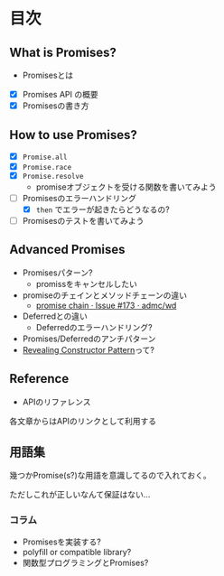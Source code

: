 # 目次

## What is Promises?

- Promisesとは
- [x] Promises API の概要
- [x] Promisesの書き方

## How to use Promises?

- [x] `Promise.all`
- [x] `Promise.race`
- [x] `Promise.resolve`
    - promiseオブジェクトを受ける関数を書いてみよう
- [ ] Promisesのエラーハンドリング
  - [x] `then` でエラーが起きたらどうなるの?
- [ ] Promisesのテストを書いてみよう

## Advanced Promises

- Promisesパターン?
   - promissをキャンセルしたい
- promiseのチェインとメソッドチェーンの違い
  - [promise chain · Issue #173 · admc/wd](https://github.com/admc/wd/issues/173 "promise chain · Issue #173 · admc/wd")
- Deferredとの違い
  - Deferredのエラーハンドリング?
- Promises/Deferredのアンチパターン
- [Revealing Constructor Pattern](http://domenic.me/2014/02/14/the-revealing-constructor-pattern/ "Revealing Constructor Pattern")って?

## Reference

* APIのリファレンス

各文章からはAPIのリンクとして利用する

## 用語集

幾つかPromise(s?)な用語を意識してるので入れておく。

ただしこれが正しいなんて保証はない…

### コラム

- Promisesを実装する?
- polyfill or compatible library?
- 関数型プログラミングとPromises?
